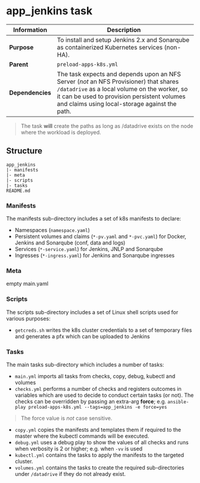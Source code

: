 # app_jenkins task
| Information | Description |
| --- | --- |
| **Purpose** | To install and setup Jenkins 2.x and Sonarqube as containerized Kubernetes services (non-HA). |
| **Parent** | `preload-apps-k8s.yml` |
| **Dependencies** | The task expects and depends upon an NFS Server (*not* an NFS Provisioner) that shares `/datadrive` as a local volume on the worker, so it can be used to provision persistent volumes and claims using local-storage against the path.|

> The task **will** create the paths as long as /datadrive exists on the node where the workload is deployed.

## Structure
```
app_jenkins
|- manifests
|- meta
|- scripts
|- tasks
README.md
```

### Manifests
The manifests sub-directory includes a set of k8s manifests to declare:
* Namespaces (`namespace.yaml`)
* Persistent volumes and claims (`*-pv.yaml` and `*-pvc.yaml`) for Docker, Jenkins and Sonarqube (conf, data and logs)
* Services (`*-service.yaml`) for Jenkins, JNLP and Sonarqube
* Ingresses (`*-ingress.yaml`) for Jenkins and Sonarqube ingresses

### Meta
empty main.yaml

### Scripts
The scripts sub-directory includes a set of Linux shell scripts used for various purposes:
* `getcreds.sh` writes the k8s cluster credentials to a set of temporary files and generates a pfx which can be uploaded to Jenkins

### Tasks
The main tasks sub-directory which includes a number of tasks:
* `main.yml` imports all tasks from checks, copy, debug, kubectl and volumes
* `checks.yml` performs a number of checks and registers outcomes in variables which are used to decide to conduct certain tasks (or not). The checks can be overridden by passing an extra-arg **force**; e.g. `ansible-play preload-apps-k8s.yml --tags=app_jenkins -e force=yes`
> The force value is *not* case sensitive.
* `copy.yml` copies the manifests and templates them if required to the master where the kubectl commands will be executed.
* `debug.yml` uses a debug play to show the values of all checks and runs when verbosity is 2 or higher; e.g. when `-vv` is used
* `kubectl.yml` contains the tasks to apply the manifests to the targeted cluster.
* `volumes.yml` contains the tasks to create the required sub-directories under `/datadrive` if they do not already exist.
